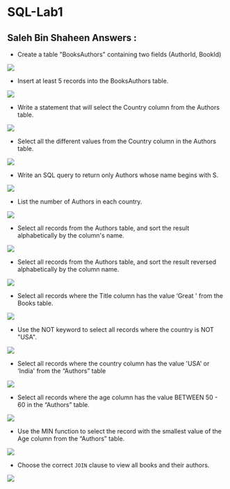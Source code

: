 # SQL-Lab1
## Saleh Bin Shaheen Answers :
- Create a table "BooksAuthors" containing two fields (AuthorId, BookId)
<img src="s1.png">

- Insert at least 5 records into the BooksAuthors table.
<img src="s2.png">

- Write a statement that will select the Country column from the Authors table.

<img src="s3.png">

- Select all the different values from the Country column in the Authors table.

<img src="s4.png">

- Write an SQL query to return only Authors whose name begins with S.

<img src="s5.png">

- List the number of Authors in each country.

<img src="s6.png">

- Select all records from the Authors table, and sort the result alphabetically by the column's name.

<img src="s7.png">

- Select all records from the Authors table, and sort the result reversed alphabetically by the column name.

<img src="s8.png">

- Select all records where the Title column has the value ‘Great ' from the Books table.

<img src="s9.png">

- Use the NOT keyword to select all records where the country is NOT "USA".

<img src="s10.png">

- Select all records where the country column has the value 'USA' or ‘India' from the “Authors” table

<img src="s11.png">

- Select all records where the age column has the value BETWEEN 50 - 60 in the “Authors” table.

<img src="s12.png">

- Use the MIN function to select the record with the smallest value of the Age column from the “Authors” table.

<img src="s13.png">

- Choose the correct `JOIN` clause to view all books and their authors.

<img src="s14.png">
